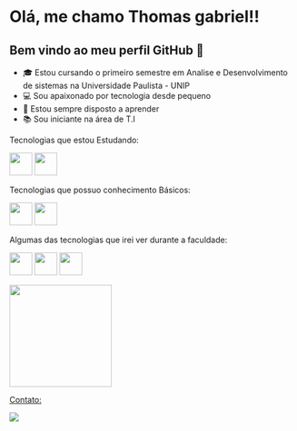 # Olá, me chamo Thomas gabriel!! 
## Bem vindo ao meu perfil GitHub 👋

- 🎓 Estou cursando o primeiro semestre em Analise e Desenvolvimento de sistemas na Universidade Paulista - UNIP
- 💻 Sou apaixonado por tecnologia desde pequeno 
- 🔎 Estou sempre disposto a aprender 
- 📚 Sou iniciante na área de T.I




Tecnologias que estou Estudando:


<img src="https://cdn.jsdelivr.net/gh/devicons/devicon/icons/python/python-original-wordmark.svg" width="40" heigth="40"/>  <img src="https://cdn.jsdelivr.net/gh/devicons/devicon/icons/mysql/mysql-original-wordmark.svg" width="40" heigth="40"/>
          
Tecnologias que possuo conhecimento Básicos:

<img src="https://cdn.jsdelivr.net/gh/devicons/devicon/icons/html5/html5-original.svg" width="40" heigth="40" /> <img src="https://cdn.jsdelivr.net/gh/devicons/devicon/icons/css3/css3-original.svg" width="40" heigth="40"/>

Algumas das tecnologias que irei ver durante a faculdade:

<img src="https://cdn.jsdelivr.net/gh/devicons/devicon/icons/csharp/csharp-original.svg" width="40" heigth="40" /> <img src="https://cdn.jsdelivr.net/gh/devicons/devicon/icons/javascript/javascript-original.svg" width="40" heigth="40" />  <img src="https://cdn.jsdelivr.net/gh/devicons/devicon/icons/java/java-original-wordmark.svg" width="40" heigth="40"/>
 
 
<div>
<a href="https://github.com/ThomasGSS">
<img height="180em" src="https://github-readme-stats.vercel.app/api/top-langs/?username=ThomasGSS&layout=compact&langs_count=7&theme=dracula"/>          
</div>   


Contato: 

<a href="https://www.linkedin.com/in/thomasgabriel2003/" target="_blank"><img src="https://img.shields.io/badge/-LinkedIn-%230077B5?style=for-the-badge&logo=linkedin&logoColor=white" target="_blank"></a>   
